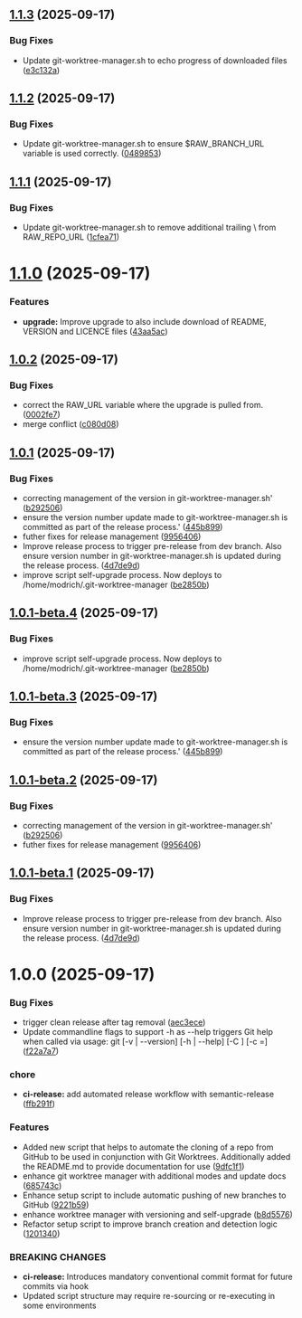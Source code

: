 ## [1.1.3](https://github.com/lucasmodrich/git-worktree-manager/compare/v1.1.2...v1.1.3) (2025-09-17)


### Bug Fixes

* Update git-worktree-manager.sh to echo progress of downloaded files ([e3c132a](https://github.com/lucasmodrich/git-worktree-manager/commit/e3c132a3c2ebe5eec361d22448b64bc7322dc61d))

## [1.1.2](https://github.com/lucasmodrich/git-worktree-manager/compare/v1.1.1...v1.1.2) (2025-09-17)


### Bug Fixes

* Update git-worktree-manager.sh to ensure $RAW_BRANCH_URL variable is used correctly. ([0489853](https://github.com/lucasmodrich/git-worktree-manager/commit/0489853b17e00e8a02f6a7b5f730d79c85c3e518))

## [1.1.1](https://github.com/lucasmodrich/git-worktree-manager/compare/v1.1.0...v1.1.1) (2025-09-17)


### Bug Fixes

* Update git-worktree-manager.sh to remove additional trailing \ from RAW_REPO_URL ([1cfea71](https://github.com/lucasmodrich/git-worktree-manager/commit/1cfea7195a0a6b76d087c6d75e39b24cb4def209))

# [1.1.0](https://github.com/lucasmodrich/git-worktree-manager/compare/v1.0.2...v1.1.0) (2025-09-17)


### Features

* **upgrade:** Improve upgrade to also include download of README, VERSION and LICENCE files ([43aa5ac](https://github.com/lucasmodrich/git-worktree-manager/commit/43aa5ac68aa8e66fff0b4a1c2cf8bcfef6b592c0))

## [1.0.2](https://github.com/lucasmodrich/git-worktree-manager/compare/v1.0.1...v1.0.2) (2025-09-17)


### Bug Fixes

* correct the RAW_URL variable where the upgrade is pulled from. ([0002fe7](https://github.com/lucasmodrich/git-worktree-manager/commit/0002fe769ee789bff87fcd32190f0214c91d8e1c))
* merge conflict ([c080d08](https://github.com/lucasmodrich/git-worktree-manager/commit/c080d08e12f3fe1e8c1cdd696bf013c1b18324ba))

## [1.0.1](https://github.com/lucasmodrich/git-worktree-manager/compare/v1.0.0...v1.0.1) (2025-09-17)

### Bug Fixes

* correcting management of the version in git-worktree-manager.sh' ([b292506](https://github.com/lucasmodrich/git-worktree-manager/commit/b2925060d90878fd1da6b0cd45a22dec3aa9cb86))
* ensure the version number update made to git-worktree-manager.sh is committed as part of the release process.' ([445b899](https://github.com/lucasmodrich/git-worktree-manager/commit/445b8997355bf0279e024e33f3c9649e62d88154))
* futher fixes for release management ([9956406](https://github.com/lucasmodrich/git-worktree-manager/commit/99564063e14d70366f8dede5e4385786d6ea144b))
* Improve release process to trigger pre-release from dev branch. Also ensure version number in git-worktree-manager.sh is updated during the release process. ([4d7de9d](https://github.com/lucasmodrich/git-worktree-manager/commit/4d7de9d35bcf61ad92d363c93b9b5dd4d21cc0ba))
* improve script self-upgrade process. Now deploys to /home/modrich/.git-worktree-manager ([be2850b](https://github.com/lucasmodrich/git-worktree-manager/commit/be2850b87fe54e6e5a5b3606a47082dffa8bf450))

## [1.0.1-beta.4](https://github.com/lucasmodrich/git-worktree-manager/compare/v1.0.1-beta.3...v1.0.1-beta.4) (2025-09-17)


### Bug Fixes

* improve script self-upgrade process. Now deploys to /home/modrich/.git-worktree-manager ([be2850b](https://github.com/lucasmodrich/git-worktree-manager/commit/be2850b87fe54e6e5a5b3606a47082dffa8bf450))

## [1.0.1-beta.3](https://github.com/lucasmodrich/git-worktree-manager/compare/v1.0.1-beta.2...v1.0.1-beta.3) (2025-09-17)


### Bug Fixes

* ensure the version number update made to git-worktree-manager.sh is committed as part of the release process.' ([445b899](https://github.com/lucasmodrich/git-worktree-manager/commit/445b8997355bf0279e024e33f3c9649e62d88154))

## [1.0.1-beta.2](https://github.com/lucasmodrich/git-worktree-manager/compare/v1.0.1-beta.1...v1.0.1-beta.2) (2025-09-17)


### Bug Fixes

* correcting management of the version in git-worktree-manager.sh' ([b292506](https://github.com/lucasmodrich/git-worktree-manager/commit/b2925060d90878fd1da6b0cd45a22dec3aa9cb86))
* futher fixes for release management ([9956406](https://github.com/lucasmodrich/git-worktree-manager/commit/99564063e14d70366f8dede5e4385786d6ea144b))

## [1.0.1-beta.1](https://github.com/lucasmodrich/git-worktree-manager/compare/v1.0.0...v1.0.1-beta.1) (2025-09-17)


### Bug Fixes

* Improve release process to trigger pre-release from dev branch. Also ensure version number in git-worktree-manager.sh is updated during the release process. ([4d7de9d](https://github.com/lucasmodrich/git-worktree-manager/commit/4d7de9d35bcf61ad92d363c93b9b5dd4d21cc0ba))

# 1.0.0 (2025-09-17)


### Bug Fixes

* trigger clean release after tag removal ([aec3ece](https://github.com/lucasmodrich/git-worktree-manager/commit/aec3ecee1d19d184e10e06e86f8ffe3b35ca9375))
* Update commandline flags to support -h as --help triggers Git help when called via usage: git [-v | --version] [-h | --help] [-C <path>] [-c <name>=<value>] ([f22a7a7](https://github.com/lucasmodrich/git-worktree-manager/commit/f22a7a7b085122c50c1c7513f3344d7f081a23f2))


### chore

* **ci-release:** add automated release workflow with semantic-release ([ffb291f](https://github.com/lucasmodrich/git-worktree-manager/commit/ffb291f3e85d4f8494a0a1c240baac53bf5cdac6))


### Features

* Added new script  that helps to automate the cloning of a repo from GitHub to be used in conjunction with Git Worktrees. Additionally added the README.md to provide documentation for use ([9dfc1f1](https://github.com/lucasmodrich/git-worktree-manager/commit/9dfc1f17297f03dce01d8b27f102af1b6d156574))
* enhance git worktree manager with additional modes and update docs ([685743c](https://github.com/lucasmodrich/git-worktree-manager/commit/685743c248cc999156421cdf5f8ae84463790292))
* Enhance setup script to include automatic pushing of new branches to GitHub ([9221b59](https://github.com/lucasmodrich/git-worktree-manager/commit/9221b59d0364588f71f3ff7e0d88756d238f5c02))
* enhance worktree manager with versioning and self-upgrade ([b8d5576](https://github.com/lucasmodrich/git-worktree-manager/commit/b8d557652bd7e8dbcd8f7fe3c2ae72f35f00b85c))
* Refactor setup script to improve branch creation and detection logic ([1201340](https://github.com/lucasmodrich/git-worktree-manager/commit/12013401869bd6bc5a5126f33853fcf9d9c9f811))


### BREAKING CHANGES

* **ci-release:** Introduces mandatory conventional commit format for future commits via hook
* Updated script structure may require re-sourcing or re-executing in some environments
